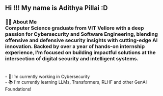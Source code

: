 <h2 align="left">Hi !!! My name is Adithya Pillai :D </h2>

###  
 
<h3 align="left">👩‍💻  About Me <br> Computer Science graduate from VIT Vellore with a deep passion for Cybersecurity and Software Engineering, blending offensive and defensive security insights with cutting-edge AI innovation. Backed by over a year of hands-on internship experience, I’m focused on building impactful solutions at the intersection of digital security and intelligent systems. </h3>

### 

<p align="left"><br>- 🔭 I’m currently working in Cybersecurity <br>- 📚 I'm currently learning LLMs, Transformers, RLHF and other GenAI Foundations! </p>
 
###


###

